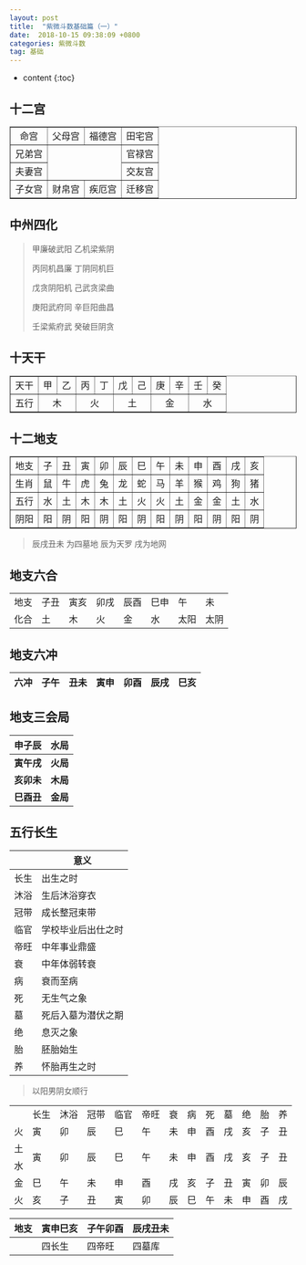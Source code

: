 ```yaml
---
layout: post
title:  "紫微斗数基础篇（一）"
date:  2018-10-15 09:38:09 +0800
categories: 紫微斗数
tag: 基础
---
```


* content
{:toc}


## 十二宫

<table style="text-align:center" border="1" >
    <tr> 
        <td>命宫</td> 
        <td>父母宫</td> 
        <td>福德宫</td>  
        <td>田宅宫</td>  		
    </tr>
    <tr>
        <td>兄弟宫</td> 
        <td rowspan="2" colspan="2"></td> 
        <td>官禄宫</td> 
    </tr> 
    <tr>
        <td>夫妻宫</td> 
        <td>交友宫</td> 
    </tr> 
   <tr>
        <td>子女宫</td> 
        <td>财帛宫</td> 
        <td>疾厄宫</td> 
        <td>迁移宫</td>
    </tr>  
</table>

## 中州四化

>甲廉破武阳 乙机梁紫阴 
>
>丙同机昌廉 丁阴同机巨 
>
>戊贪阴阳机 己武贪梁曲 
>
>庚阳武府同 辛巨阳曲昌 
>
>壬梁紫府武 癸破巨阴贪

## 十天干

<table style="text-align:center" border="1">
    <tr> 
        <td>天干</td>
        <td>甲</td> 
        <td>乙</td> 
        <td>丙</td>
        <td>丁</td> 
        <td>戊</td>
        <td>己</td> 
        <td>庚</td>  
        <td>辛</td> 
        <td>壬</td> 
        <td>癸</td> 
    </tr>
    <tr>
        <td>五行</td>
        <td colspan="2">木</td> 
        <td colspan="2">火</td> 
        <td colspan="2">土</td> 
        <td colspan="2">金</td> 
        <td colspan="2">水</td>  
    </tr>
</table>

## 十二地支

<table border="1">
    <tr>
    	<td>地支</td>
        <td>子</td>
        <td>丑</td>
        <td>寅</td>
        <td>卯</td>
        <td>辰</td>
        <td>巳</td>
        <td>午</td>
        <td>未</td>
        <td>申</td>
        <td>酉</td>
        <td>戌</td>
        <td>亥</td>
    </tr>
      <tr>
    	 <td>生肖</td>
         <td>鼠</td>
         <td>牛</td>
         <td>虎</td>
         <td>兔</td>
         <td>龙</td>
         <td>蛇</td>
         <td>马</td>
         <td>羊</td>
         <td>猴</td>
         <td>鸡</td>
         <td>狗</td>
         <td>猪</td>
    </tr>
      <tr>
    	 <td>五行</td>
         <td>水</td>
         <td>土</td>
         <td>木</td>
         <td>木</td>
         <td>土</td>
         <td>火</td>
         <td>火</td>
         <td>土</td>
         <td>金</td>
         <td>金</td>
         <td>土</td>
         <td>水</td>
    </tr>
      <tr>
         <td>阴阳</td>
    	 <td>阳</td>
         <td>阴</td>
    	 <td>阳</td>
         <td>阴</td>
    	 <td>阳</td>
         <td>阴</td>
    	 <td>阳</td>
         <td>阴</td>
    	 <td>阳</td>
         <td>阴</td>
    	 <td>阳</td>
         <td>阴</td>
    </tr>
</table>

>辰戌丑未 为四墓地   辰为天罗   戌为地网 

## 地支六合

<table>
    <tr>
    	<td>地支</td>
        <td>子丑</td>
        <td>寅亥</td>
        <td>卯戌</td>
        <td>辰酉</td>
        <td>巳申</td>
        <td>午</td>
        <td>未</td>
    </tr>
    <tr>
    	<td>化合</td>
        <td>土</td>
        <td>木</td>
        <td>火</td>
        <td>金</td>
        <td>水</td>
        <td>太阳</td>
        <td>太阴</td>
    </tr>
</table>

## 地支六冲

| 六冲 | 子午 | 丑未 | 寅申 | 卯酉 | 辰戌 | 巳亥 |
| ---- | ---- | ---- | ---- | ---- | ---- | ---- |

## 地支三会局

| 申子辰     | 水局     |
| ---------- | -------- |
| **寅午戌** | **火局** |
| **亥卯未** | **木局** |
| **巳酉丑** | **金局** |

## 五行长生

|      | 意义               |
| ---- | ------------------ |
| 长生 | 出生之时           |
| 沐浴 | 生后沐浴穿衣       |
| 冠带 | 成长整冠束带       |
| 临官 | 学校毕业后出仕之时 |
| 帝旺 | 中年事业鼎盛       |
| 衰   | 中年体弱转衰       |
| 病   | 衰而至病           |
| 死   | 无生气之象         |
| 墓   | 死后入墓为潜伏之期 |
| 绝   | 息灭之象           |
| 胎   | 胚胎始生           |
| 养   | 怀胎再生之时       |

<table>
    <tr>
    	<td></td>
        <td>长生</td>
        <td>沐浴</td>
        <td>冠带</td>
        <td>临官</td>
        <td>帝旺</td>
        <td>衰</td>
        <td>病</td>
        <td>死</td>
        <td>墓</td>
        <td>绝</td>
        <td>胎</td>
        <td>养</td>
    </tr>
    <tr>
    	<td>火</td>
        <td>寅</td>
        <td>卯</td>
        <td>辰</td>
        <td>巳</td>
        <td>午</td>
        <td>未</td>
        <td>申</td>
        <td>酉</td>
        <td>戌</td>
        <td>亥</td>
        <td>子</td>
        <td>丑</td>
    </tr>
    <tr>
    	<td>土</td>
        <td rowspan="2">寅</td>
        <td rowspan="2">卯</td>
        <td rowspan="2">辰</td>
        <td rowspan="2">巳</td>
        <td rowspan="2">午</td>
        <td rowspan="2">未</td>
        <td rowspan="2">申</td>
        <td rowspan="2">酉</td>
        <td rowspan="2">戌</td>
        <td rowspan="2">亥</td>
        <td rowspan="2">子</td>
        <td rowspan="2">丑</td>
    </tr>
    <tr>
    	<td>水</td>
    </tr>
    <tr>
    	<td>金</td>
        <td>巳</td>
        <td>午</td>
        <td>未</td>
        <td>申</td>
        <td>酉</td>
        <td>戌</td>
        <td>亥</td>
        <td>子</td>
        <td>丑</td>
        <td>寅</td>
        <td>卯</td>
        <td>辰</td>
        </tr>
<tr>
	<td>火</td>
    <td>亥</td>
    <td>子</td>
    <td>丑</td>
    <td>寅</td>
    <td>卯</td>
    <td>辰</td>
    <td>巳</td>
    <td>午</td>
    <td>未</td>
    <td>申</td>
    <td>酉</td>
    <td>戌</td>
</tr>

> 以阳男阴女顺行

| 地支 | 寅申巳亥 | 子午卯酉 | 辰戌丑未 |
| ---- | -------- | -------- | -------- |
|      | 四长生   | 四帝旺   | 四墓库   |

